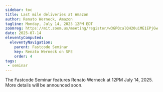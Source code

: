 ```yaml
---
sidebar: toc
title: Last mile deliveries at Amazon
author: Renato Werneck, Amazon
tagline: Monday, July 14, 2025 12PM EDT
zoomreg: https://mit.zoom.us/meeting/register/w3GPQcalQH20uiME1EPjGw
date: 2025-07-14
eleventyComputed:
  eleventyNavigation:
    parent: Fastcode Seminar
    key: Renato Werneck on SPE
    order: 4
tags:
 - seminar
---
```


The Fastcode Seminar features Renato Werneck at 12PM July 14, 2025. More details will be announced soon.
